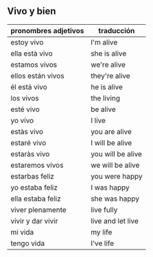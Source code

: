 ## Vivo y bien

| pronombres adjetivos | traducción        |
| -------------------- | ----------------- |
| estoy vivo           | I'm alive         |
| ella està vivo       | she is alive      |
| estamos vivos        | we're alive       |
| ellos están vivos    | they're alive     |
| él está vivo         | he is alive       |
| los vivos            | the living        |
| esté vivo            | be alive          |
| yo vivo              | I live            |
| estàs vivo           | you are alive     |
| estaré vivo          | I will be alive   |
| estaràs vivo         | you will be alive |
| estaremos vivos      | we will be alive  |
| estarbas feliz       | you were happy    |
| yo estaba feliz      | I was happy       |
| ella estaba feliz    | she was happy     |
| viver plenamente     | live fully        |
| vivir y dar vivir    | live and let live |
| mi vida              | my life           |
| tengo vida           | I've life         |
